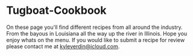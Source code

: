 # Tugboat-Cookbook

On these page you'll find different recipes from all around the industry.
From the bayous in Louisiana all the way up the river in Illinois.
Hope you enjoy whats on the menu.
If you would like to submit a recipe for review please contact me at
kyleverdin@icloud.com.
